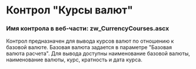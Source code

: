 ﻿---
description: 2.4.9.3
---
# Контрол "Курсы валют"
### Имя контрола в веб-части: zw_CurrencyCourses.ascx
Контрол предназначен для вывода курсов валют по отношению к базовой валюте.
Базовая валюта задается в параметре "Базовая валюта расчета".
Для вывода доступны наименование базовой валюты, наименование валюты, курс, кратность и дата курса.
